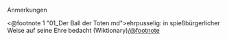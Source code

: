 <p class="anmerkungen">Anmerkungen</p>

<@footnote 1 "01_Der Ball der Toten.md">ehrpusselig: in spießbürgerlicher Weise auf seine Ehre bedacht (Wiktionary)</@footnote>

